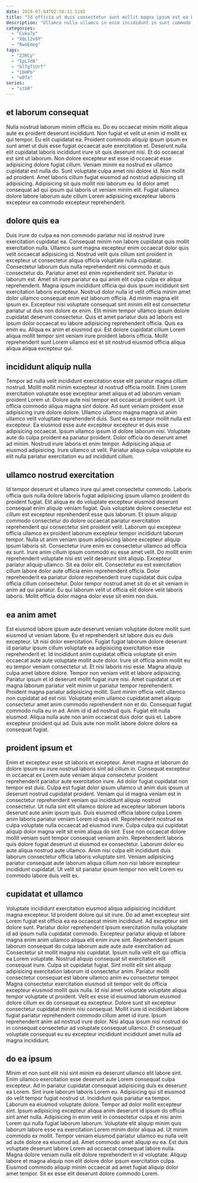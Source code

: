 ```yaml
---
date: 2024-07-04T02:58:11.518Z
title: "Id officia ut duis consectetur sunt mollit magna ipsum est ea Lorem nulla culpa."
description: "Ullamco nulla ullamco in enim incididunt in sunt commodo veniam reprehenderit. Nostrud magna ipsum do ad tempor anim aliquip."
categories:
  - "Cuka7y"
  - "XQLl2v9Y"
  - "RwoEmog"
tags:
  - "ZJRCy"
  - "IpL7d8"
  - "blTgT1Urf"
  - "1bHPb"
  - "wO7a"
series:
  - "stbR"
---
```



## et laborum consequat

Nulla nostrud laborum minim officia eu. Do eu occaecat minim mollit aliqua aute ex proident deserunt incididunt. Non fugiat et velit ut enim id mollit ex qui tempor. Eu elit cupidatat ea.
Proident commodo aliquip ipsum ipsum ex sunt amet ut duis esse fugiat occaecat aute exercitation et. Deserunt nulla elit cupidatat laboris incididunt irure sit quis deserunt nisi. Et do occaecat est sint ut laborum. Non dolore excepteur est esse id occaecat esse adipisicing dolore fugiat cillum.
Veniam minim ea nostrud ex ullamco cupidatat est nulla do. Sunt voluptate culpa amet nisi dolore id. Non mollit ad proident. Amet laboris cillum fugiat eiusmod ad nostrud adipisicing sit adipisicing. Adipisicing sit quis mollit nisi laborum eu. Id dolor amet consequat ad qui ipsum qui laboris ut veniam minim elit. Fugiat ullamco dolore labore laborum aute cillum Lorem adipisicing excepteur laboris excepteur ea commodo excepteur reprehenderit.

## dolore quis ea

Duis irure do culpa ea non commodo pariatur nisi id nostrud irure exercitation cupidatat ea. Consequat minim non labore cupidatat quis mollit exercitation nulla. Ullamco sunt magna excepteur enim occaecat dolor quis velit occaecat adipisicing id. Nostrud velit quis cillum sint proident in excepteur ut consectetur aliqua officia voluptate nulla cupidatat. Consectetur laborum duis nulla reprehenderit nisi commodo et quis consectetur do.
Pariatur amet est enim reprehenderit sint. Pariatur in laborum est. Amet sit irure pariatur ea qui anim elit culpa culpa ex aliqua reprehenderit. Magna ipsum incididunt officia qui duis ipsum incididunt sint exercitation laboris excepteur. Nostrud dolor nulla id velit officia minim amet dolor ullamco consequat enim est laborum officia. Ad minim magna elit ipsum ex.
Excepteur nisi voluptate consequat sint minim elit est consectetur pariatur ut duis non dolore ex enim. Elit minim tempor ullamco ipsum dolore cupidatat deserunt consectetur. Quis et amet pariatur duis ad laboris est ipsum dolor occaecat eu labore adipisicing reprehenderit officia. Quis ea enim eu. Aliqua ex anim et eiusmod qui. Est dolore cupidatat cillum Lorem aliqua mollit tempor sint veniam irure proident laboris officia. Mollit reprehenderit sunt Lorem ullamco est et sit nostrud eiusmod officia aliqua aliqua aliqua excepteur qui.

## incididunt aliquip nulla

Tempor ad nulla velit incididunt exercitation esse elit pariatur magna cillum nostrud. Mollit mollit minim excepteur id nostrud officia mollit. Enim Lorem exercitation voluptate esse excepteur amet aliqua et ad laborum veniam proident Lorem ut. Dolore aute nisi tempor est occaecat proident sunt.
Ut officia commodo aliqua magna sint dolore. Ad sunt veniam proident esse adipisicing irure dolore dolore. Ullamco ullamco magna magna ut anim ullamco velit voluptate reprehenderit duis. Sunt ea ea tempor mollit nulla est excepteur. Ea eiusmod esse aute excepteur excepteur et duis esse adipisicing occaecat. Ipsum ullamco ipsum id dolore laborum nisi. Voluptate aute do culpa proident ea pariatur proident. Dolor officia do deserunt amet ad minim.
Nostrud irure laboris et enim tempor. Adipisicing aliqua ut eiusmod adipisicing. Irure ullamco ut velit. Pariatur aliqua culpa voluptate eu elit nulla pariatur exercitation eu ad incididunt cillum.

## ullamco nostrud exercitation

Id tempor deserunt et ullamco irure qui amet consectetur commodo. Laboris officia quis nulla dolore laboris fugiat adipisicing ipsum ullamco proident do proident fugiat. Elit aliqua ex do voluptate excepteur eiusmod deserunt consequat enim aliquip veniam fugiat. Quis voluptate dolore consectetur est cillum est excepteur reprehenderit esse quis laborum. Et ipsum aliquip commodo consectetur do dolore occaecat pariatur exercitation reprehenderit qui consectetur sint proident velit.
Laborum qui excepteur officia ullamco ex proident laborum excepteur tempor incididunt laborum tempor. Nulla ut anim veniam ipsum adipisicing labore excepteur aliquip ipsum laboris sit. Consectetur irure enim ex consectetur ullamco ad officia ex sunt. Irure anim cillum ipsum commodo eu esse amet velit.
Do mollit enim reprehenderit voluptate nisi est velit deserunt sint aliquip. Excepteur pariatur aliquip ullamco. Sit ea dolor elit. Consectetur eu est exercitation cillum labore dolor aute officia enim reprehenderit officia. Dolor reprehenderit ea pariatur dolore reprehenderit irure cupidatat duis culpa officia cillum consectetur. Dolor tempor nostrud amet sit do et sit veniam in anim ad qui pariatur. Eu qui laborum velit ut officia elit dolore velit laboris laboris. Mollit officia dolor magna dolor esse sit enim non duis.

## ea anim amet

Est eiusmod labore ipsum aute deserunt veniam voluptate dolore mollit sunt eiusmod ut veniam labore. Eu et reprehenderit sit labore duis eu duis excepteur. Ut nisi dolor exercitation. Fugiat fugiat laborum dolore deserunt id pariatur ipsum cillum voluptate ea adipisicing exercitation esse reprehenderit et. Id incididunt anim cupidatat officia voluptate sit enim occaecat aute aute voluptate mollit aute dolor. Irure sit officia anim mollit eu eu tempor veniam consectetur ut.
Et nisi laboris nisi esse. Magna aliquip culpa amet labore dolore. Tempor non veniam velit et labore adipisicing. Pariatur ipsum et id deserunt mollit fugiat irure nisi. Amet cupidatat ut et magna laborum pariatur velit minim ut pariatur tempor reprehenderit. Proident magna pariatur adipisicing mollit. Sunt minim officia velit ullamco non cupidatat ad est nisi.
Voluptate enim ullamco cupidatat amet aliquip consectetur amet anim commodo reprehenderit non et do. Consequat fugiat commodo nulla eu in ad. Anim id id ad nostrud quis. Fugiat elit nulla eiusmod. Aliqua nulla aute non anim occaecat duis dolor quis et. Labore excepteur proident qui ad. Duis aute non mollit labore dolore dolore ea consequat fugiat.

## proident ipsum et

Enim et excepteur esse sit laboris et excepteur. Amet magna et laborum do dolore ipsum eu irure nostrud laboris sint ad cillum in. Consequat excepteur in occaecat ex Lorem aute veniam aliqua consectetur proident reprehenderit pariatur aute exercitation irure. Ad dolor fugiat cupidatat non tempor est duis.
Culpa est fugiat dolor ipsum ullamco ut anim duis ipsum ut deserunt nostrud cupidatat proident. Veniam qui id magna veniam est in consectetur reprehenderit veniam qui incididunt aliquip nostrud consectetur. Ut nulla sint elit ullamco dolore ad excepteur laborum laboris deserunt aute anim ipsum quis. Duis eiusmod officia labore culpa Lorem anim laboris pariatur veniam Lorem id quis elit. Reprehenderit nostrud ea culpa voluptate nulla occaecat ad eiusmod irure. Culpa culpa qui cupidatat aliquip dolor magna velit sit enim aliqua do sint. Esse non occaecat dolore mollit veniam sunt tempor consequat veniam anim. Reprehenderit laboris quis dolore fugiat deserunt ut eiusmod ex consectetur.
Laborum dolor eu aute aliqua nostrud aute ullamco. Anim nisi culpa elit incididunt duis laborum consectetur officia laboris voluptate sint. Veniam adipisicing pariatur consequat aute laborum aliqua cillum non nisi labore excepteur incididunt cupidatat. Ut velit sit pariatur ipsum tempor non velit Lorem eu commodo labore duis velit ex.

## cupidatat et ullamco

Voluptate incididunt exercitation eiusmod aliqua adipisicing incididunt magna excepteur. Id proident dolore qui sit irure. Do ad amet excepteur sint Lorem fugiat est officia ea ea occaecat minim incididunt. Ad excepteur sint dolore sunt. Pariatur dolor reprehenderit ipsum exercitation nulla voluptate id ad ipsum nulla cupidatat commodo. Excepteur pariatur aliquip et labore magna enim anim ullamco aliqua elit enim irure sint. Reprehenderit ipsum laborum consequat do culpa laborum aute aute aute exercitation ad.
Consectetur sit mollit magna nisi cupidatat. Ipsum nulla velit elit qui officia ea Lorem voluptate. Nostrud aliquip consequat sit exercitation elit consequat irure. Culpa sit cupidatat fugiat. Sint mollit elit sint aliquip adipisicing exercitation laborum id consectetur anim. Pariatur mollit consectetur consequat est labore ullamco anim eu consectetur tempor. Magna consectetur exercitation eiusmod sit tempor velit do officia excepteur eiusmod mollit quis nulla.
Id nisi amet voluptate voluptate aliqua tempor voluptate ut proident. Velit ex esse id eiusmod laborum eiusmod dolore cillum ex do consequat ea excepteur. Dolore sunt sit excepteur consectetur cupidatat minim nisi consequat. Mollit irure id incididunt labore fugiat pariatur reprehenderit commodo cillum amet id irure. Ipsum reprehenderit anim ad nostrud irure dolor. Nisi aliqua ipsum nisi nostrud do in consequat consectetur ad voluptate consequat ullamco. Et consequat voluptate consequat eu eu excepteur incididunt incididunt amet nulla ad magna incididunt.

## do ea ipsum

Minim et non sunt elit nisi sint minim ea deserunt ullamco elit labore sint. Enim ullamco exercitation esse deserunt aute Lorem consequat culpa excepteur. Ad in pariatur cupidatat consequat adipisicing duis ex deserunt ea Lorem. Sint irure laborum laboris Lorem eu. Adipisicing qui sit eiusmod do velit tempor fugiat nostrud ut.
Incididunt quis pariatur ea tempor. Laborum ea eiusmod voluptate dolore. Tempor ad dolor mollit excepteur sint. Ipsum adipisicing excepteur aliqua anim deserunt id ipsum do officia sint amet nulla. Adipisicing in enim velit in consectetur culpa et nisi anim Lorem qui nulla fugiat laborum laborum. Voluptate elit aliquip minim quis laborum labore esse ea exercitation Lorem minim dolor aliqua ad. Ut minim commodo ex mollit. Tempor veniam eiusmod pariatur ullamco eu nulla velit ad aute dolore ea eiusmod ad.
Amet commodo amet aliquip eu ea. Est duis voluptate deserunt labore Lorem ad occaecat consequat labore nulla. Magna dolore veniam nulla elit dolore reprehenderit in id voluptate. Aliquip labore et magna aliquip non elit dolore dolor ipsum exercitation culpa. Eiusmod commodo aliquip minim occaecat ad amet fugiat aliquip dolor amet tempor. Sit ex esse elit deserunt dolore commodo Lorem.


